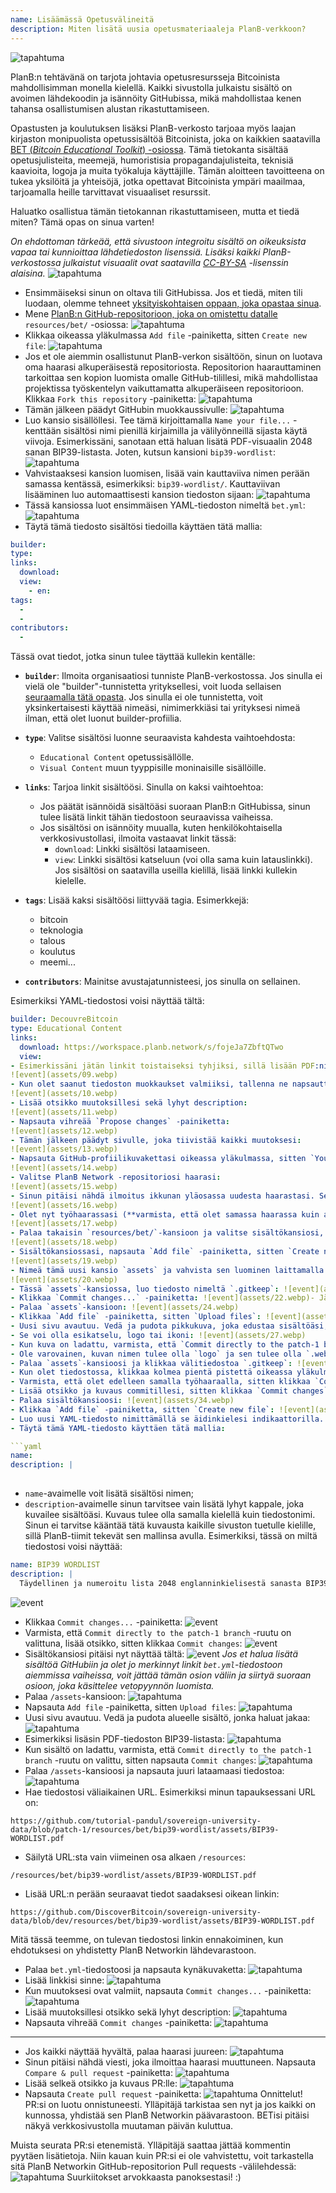 ```yaml
---
name: Lisäämässä Opetusvälineitä
description: Miten lisätä uusia opetusmateriaaleja PlanB-verkkoon?
---
```

![tapahtuma](assets/cover.webp)

PlanB:n tehtävänä on tarjota johtavia opetusresursseja Bitcoinista mahdollisimman monella kielellä. Kaikki sivustolla julkaistu sisältö on avoimen lähdekoodin ja isännöity GitHubissa, mikä mahdollistaa kenen tahansa osallistumisen alustan rikastuttamiseen.

Opastusten ja koulutuksen lisäksi PlanB-verkosto tarjoaa myös laajan kirjaston monipuolista opetussisältöä Bitcoinista, joka on kaikkien saatavilla [BET (_Bitcoin Educational Toolkit_) -osiossa](https://planb.network/resources/bet). Tämä tietokanta sisältää opetusjulisteita, meemejä, humoristisia propagandajulisteita, teknisiä kaavioita, logoja ja muita työkaluja käyttäjille. Tämän aloitteen tavoitteena on tukea yksilöitä ja yhteisöjä, jotka opettavat Bitcoinista ympäri maailmaa, tarjoamalla heille tarvittavat visuaaliset resurssit.

Haluatko osallistua tämän tietokannan rikastuttamiseen, mutta et tiedä miten? Tämä opas on sinua varten!

*On ehdottoman tärkeää, että sivustoon integroitu sisältö on oikeuksista vapaa tai kunnioittaa lähdetiedoston lisenssiä. Lisäksi kaikki PlanB-verkostossa julkaistut visuaalit ovat saatavilla [CC-BY-SA](https://creativecommons.org/licenses/by-sa/4.0/) -lisenssin alaisina.*
![tapahtuma](assets/01.webp)
- Ensimmäiseksi sinun on oltava tili GitHubissa. Jos et tiedä, miten tili luodaan, olemme tehneet [yksityiskohtaisen oppaan, joka opastaa sinua](https://planb.network/tutorials/others/create-github-account).
- Mene [PlanB:n GitHub-repositorioon, joka on omistettu datalle](https://github.com/PlanB-Network/bitcoin-educational-content/tree/dev/resources/bet) `resources/bet/` -osiossa:
![tapahtuma](assets/02.webp)
- Klikkaa oikeassa yläkulmassa `Add file` -painiketta, sitten `Create new file`:
![tapahtuma](assets/03.webp)
- Jos et ole aiemmin osallistunut PlanB-verkon sisältöön, sinun on luotava oma haarasi alkuperäisestä repositoriosta. Repositorion haarauttaminen tarkoittaa sen kopion luomista omalle GitHub-tilillesi, mikä mahdollistaa projektissa työskentelyn vaikuttamatta alkuperäiseen repositorioon. Klikkaa `Fork this repository` -painiketta:
![tapahtuma](assets/04.webp)
- Tämän jälkeen päädyt GitHubin muokkaussivulle:
![tapahtuma](assets/05.webp)
- Luo kansio sisällöllesi. Tee tämä kirjoittamalla `Name your file...` -kenttään sisältösi nimi pienillä kirjaimilla ja välilyönneillä sijasta käytä viivoja. Esimerkissäni, sanotaan että haluan lisätä PDF-visuaalin 2048 sanan BIP39-listasta. Joten, kutsun kansioni `bip39-wordlist`: ![tapahtuma](assets/06.webp)
- Vahvistaaksesi kansion luomisen, lisää vain kauttaviiva nimen perään samassa kentässä, esimerkiksi: `bip39-wordlist/`. Kauttaviivan lisääminen luo automaattisesti kansion tiedoston sijaan:
![tapahtuma](assets/07.webp)
- Tässä kansiossa luot ensimmäisen YAML-tiedoston nimeltä `bet.yml`:
![tapahtuma](assets/08.webp)
- Täytä tämä tiedosto sisältösi tiedoilla käyttäen tätä mallia:

```yaml
builder: 
type: 
links:
  download: 
  view: 
    - en: 
tags:
  - 
  - 
contributors:
  - 
```

Tässä ovat tiedot, jotka sinun tulee täyttää kullekin kentälle:
- **`builder`**: Ilmoita organisaatiosi tunniste PlanB-verkostossa. Jos sinulla ei vielä ole "builder"-tunnistetta yrityksellesi, voit luoda sellaisen [seuraamalla tätä opasta](https://planb.network/tutorials/others/add-builder). Jos sinulla ei ole tunnistetta, voit yksinkertaisesti käyttää nimeäsi, nimimerkkiäsi tai yrityksesi nimeä ilman, että olet luonut builder-profiilia.
- **`type`**: Valitse sisältösi luonne seuraavista kahdesta vaihtoehdosta:
	- `Educational Content` opetussisällölle.
	- `Visual Content` muun tyyppisille moninaisille sisällöille.

- **`links`**: Tarjoa linkit sisältöösi. Sinulla on kaksi vaihtoehtoa:
	- Jos päätät isännöidä sisältöäsi suoraan PlanB:n GitHubissa, sinun tulee lisätä linkit tähän tiedostoon seuraavissa vaiheissa.
	- Jos sisältösi on isännöity muualla, kuten henkilökohtaisella verkkosivustollasi, ilmoita vastaavat linkit tässä:
	    - `download`: Linkki sisältösi lataamiseen.
	    - `view`: Linkki sisältösi katseluun (voi olla sama kuin latauslinkki). Jos sisältösi on saatavilla useilla kielillä, lisää linkki kullekin kielelle.

- **`tags`**: Lisää kaksi sisältöösi liittyvää tagia. Esimerkkejä:
	- bitcoin
	- teknologia
	- talous
	- koulutus
	- meemi...

- **`contributors`**: Mainitse avustajatunnisteesi, jos sinulla on sellainen.

Esimerkiksi YAML-tiedostosi voisi näyttää tältä:

```yaml
builder: DecouvreBitcoin
type: Educational Content
links:
  download: https://workspace.planb.network/s/fojeJa7ZbftQTwo
  view:
- Esimerkissäni jätän linkit toistaiseksi tyhjiksi, sillä lisään PDF:ni suoraan GitHubiin:
![event](assets/09.webp)
- Kun olet saanut tiedoston muokkaukset valmiiksi, tallenna ne napsauttamalla `Commit changes...` -painiketta:
![event](assets/10.webp)
- Lisää otsikko muutoksillesi sekä lyhyt description:
![event](assets/11.webp)
- Napsauta vihreää `Propose changes` -painiketta:
![event](assets/12.webp)
- Tämän jälkeen päädyt sivulle, joka tiivistää kaikki muutoksesi:
![event](assets/13.webp)
- Napsauta GitHub-profiilikuvakettasi oikeassa yläkulmassa, sitten `Your Repositories`:
![event](assets/14.webp)
- Valitse PlanB Network -repositoriosi haarasi:
![event](assets/15.webp)
- Sinun pitäisi nähdä ilmoitus ikkunan yläosassa uudesta haarastasi. Sen nimi on todennäköisesti `patch-1`. Napsauta sitä:
![event](assets/16.webp)
- Olet nyt työhaarassasi (**varmista, että olet samassa haarassa kuin aiemmat muutoksesi, tämä on tärkeää!**):
![event](assets/17.webp)
- Palaa takaisin `resources/bet/`-kansioon ja valitse sisältökansiosi, jonka loit edellisessä commitissa:
![event](assets/18.webp)
- Sisältökansiossasi, napsauta `Add file` -painiketta, sitten `Create new file`:
![event](assets/19.webp)
- Nimeä tämä uusi kansio `assets` ja vahvista sen luominen laittamalla kauttaviiva `/` loppuun:
![event](assets/20.webp)
- Tässä `assets`-kansiossa, luo tiedosto nimeltä `.gitkeep`: ![event](assets/21.webp)
- Klikkaa `Commit changes...` -painiketta: ![event](assets/22.webp)- Jätä commit-otsikko oletusarvoiseksi ja varmista, että `Commit directly to the patch-1 branch` -ruutu on valittuna, sitten klikkaa `Commit changes`: ![event](assets/23.webp)
- Palaa `assets`-kansioon: ![event](assets/24.webp)
- Klikkaa `Add file` -painiketta, sitten `Upload files`: ![event](assets/25.webp)
- Uusi sivu avautuu. Vedä ja pudota pikkukuva, joka edustaa sisältöäsi, alueelle. Tämä kuva näytetään PlanB Network -sivustolla: ![event](assets/26.webp)
- Se voi olla esikatselu, logo tai ikoni: ![event](assets/27.webp)
- Kun kuva on ladattu, varmista, että `Commit directly to the patch-1 branch` -ruutu on valittuna, sitten klikkaa `Commit changes`: ![event](assets/28.webp)
- Ole varovainen, kuvan nimen tulee olla `logo` ja sen tulee olla `.webp`-muodossa. Täydellinen tiedostonimi tulee siis olla: `logo.webp`: ![event](assets/29.webp)
- Palaa `assets`-kansioosi ja klikkaa välitiedostoa `.gitkeep`: ![event](assets/30.webp)
- Kun olet tiedostossa, klikkaa kolmea pientä pistettä oikeassa yläkulmassa ja sitten `Delete file`: ![event](assets/31.webp)
- Varmista, että olet edelleen samalla työhaaraalla, sitten klikkaa `Commit changes` -painiketta: ![event](assets/32.webp)
- Lisää otsikko ja kuvaus commitillesi, sitten klikkaa `Commit changes`: ![event](assets/33.webp)
- Palaa sisältökansioosi: ![event](assets/34.webp)
- Klikkaa `Add file` -painiketta, sitten `Create new file`: ![event](assets/35.webp)
- Luo uusi YAML-tiedosto nimittämällä se äidinkielesi indikaattorilla. Tätä tiedostoa käytetään sisällön kuvaukseen. Esimerkiksi, jos haluan kirjoittaa kuvaukseni englanniksi, nimeän tämän tiedoston `en.yml`: ![event](assets/36.webp)
- Täytä tämä YAML-tiedosto käyttäen tätä mallia:

```yaml
name: 
description: |
  
```

- `name`-avaimelle voit lisätä sisältösi nimen;
- `description`-avaimelle sinun tarvitsee vain lisätä lyhyt kappale, joka kuvailee sisältöäsi. Kuvaus tulee olla samalla kielellä kuin tiedostonimi. Sinun ei tarvitse kääntää tätä kuvausta kaikille sivuston tuetulle kielille, sillä PlanB-tiimit tekevät sen mallinsa avulla.
Esimerkiksi, tässä on miltä tiedostosi voisi näyttää:

```yaml
name: BIP39 WORDLIST
description: |
  Täydellinen ja numeroitu lista 2048 englanninkielisestä sanasta BIP39-sanakirjasta, jota käytetään muistilauseiden koodaamiseen. Asiakirja voidaan tulostaa yhdelle sivulle.
```

![event](assets/37.webp)
- Klikkaa `Commit changes...` -painiketta:
![event](assets/38.webp)
- Varmista, että `Commit directly to the patch-1 branch` -ruutu on valittuna, lisää otsikko, sitten klikkaa `Commit changes`:
![event](assets/39.webp)
- Sisältökansiosi pitäisi nyt näyttää tältä:
![event](assets/40.webp)
*Jos et halua lisätä sisältöä GitHubiin ja olet jo merkinnyt linkit `bet.yml`-tiedostoon aiemmissa vaiheissa, voit jättää tämän osion väliin ja siirtyä suoraan osioon, joka käsittelee vetopyynnön luomista.*
- Palaa `/assets`-kansioon:
![tapahtuma](assets/41.webp)
- Napsauta `Add file` -painiketta, sitten `Upload files`:
![tapahtuma](assets/42.webp)
- Uusi sivu avautuu. Vedä ja pudota alueelle sisältö, jonka haluat jakaa:
![tapahtuma](assets/43.webp)
- Esimerkiksi lisäsin PDF-tiedoston BIP39-listasta:
![tapahtuma](assets/44.webp)
- Kun sisältö on ladattu, varmista, että `Commit directly to the patch-1 branch` -ruutu on valittu, sitten napsauta `Commit changes`:
![tapahtuma](assets/45.webp)
- Palaa `/assets`-kansioosi ja napsauta juuri lataamaasi tiedostoa:
![tapahtuma](assets/46.webp)
- Hae tiedostosi väliaikainen URL. Esimerkiksi minun tapauksessani URL on:

```url
https://github.com/tutorial-pandul/sovereign-university-data/blob/patch-1/resources/bet/bip39-wordlist/assets/BIP39-WORDLIST.pdf
```

- Säilytä URL:sta vain viimeinen osa alkaen `/resources`:

```url
/resources/bet/bip39-wordlist/assets/BIP39-WORDLIST.pdf
```

- Lisää URL:n perään seuraavat tiedot saadaksesi oikean linkin:

```url
https://github.com/DiscoverBitcoin/sovereign-university-data/blob/dev/resources/bet/bip39-wordlist/assets/BIP39-WORDLIST.pdf
```

Mitä tässä teemme, on tulevan tiedostosi linkin ennakoiminen, kun ehdotuksesi on yhdistetty PlanB Networkin lähdevarastoon.
- Palaa `bet.yml`-tiedostoosi ja napsauta kynäkuvaketta: ![tapahtuma](assets/47.webp)
- Lisää linkkisi sinne:
![tapahtuma](assets/48.webp)
- Kun muutoksesi ovat valmiit, napsauta `Commit changes...` -painiketta:
![tapahtuma](assets/49.webp)
- Lisää muutoksillesi otsikko sekä lyhyt description:
![tapahtuma](assets/50.webp)
- Napsauta vihreää `Commit changes` -painiketta:
![tapahtuma](assets/51.webp)

---

- Jos kaikki näyttää hyvältä, palaa haarasi juureen:
![tapahtuma](assets/52.webp)
- Sinun pitäisi nähdä viesti, joka ilmoittaa haarasi muuttuneen. Napsauta `Compare & pull request` -painiketta:
![tapahtuma](assets/53.webp)
- Lisää selkeä otsikko ja kuvaus PR:lle:
![tapahtuma](assets/54.webp)
- Napsauta `Create pull request` -painiketta:
![tapahtuma](assets/55.webp)
Onnittelut! PR:si on luotu onnistuneesti. Ylläpitäjä tarkistaa sen nyt ja jos kaikki on kunnossa, yhdistää sen PlanB Networkin päävarastoon. BETisi pitäisi näkyä verkkosivustolla muutaman päivän kuluttua.

Muista seurata PR:si etenemistä. Ylläpitäjä saattaa jättää kommentin pyytäen lisätietoja. Niin kauan kuin PR:si ei ole vahvistettu, voit tarkastella sitä PlanB Networkin GitHub-repositorion Pull requests -välilehdessä:
![tapahtuma](assets/56.webp)
Suurkiitokset arvokkaasta panoksestasi! :)